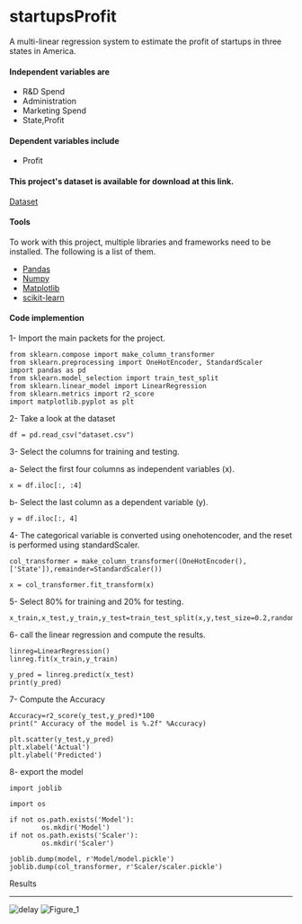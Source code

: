 # startupsProfit
A multi-linear regression system to estimate the profit of startups in three states in America.


#### Independent variables are
- R&D Spend
- Administration
- Marketing Spend
- State,Profit

#### Dependent variables include 
- Profit


#### This project's dataset is available for download at this link.  
[Dataset](https://raw.githubusercontent.com/arib168/data/main/50_Startups.csv)

#### Tools
To work with this project, multiple libraries and frameworks need to be installed. The following is a list of them.

- [Pandas](https://pandas.pydata.org/)
- [Numpy](https://numpy.org/)
- [Matplotlib](https://matplotlib.org/)
- [scikit-learn](https://scikit-learn.org/stable/)


#### Code implemention 
1- Import the main packets for the project.
```
from sklearn.compose import make_column_transformer
from sklearn.preprocessing import OneHotEncoder, StandardScaler
import pandas as pd
from sklearn.model_selection import train_test_split
from sklearn.linear_model import LinearRegression
from sklearn.metrics import r2_score
import matplotlib.pyplot as plt
```

2- Take a look at the dataset

```
df = pd.read_csv("dataset.csv")
```

3- Select the columns for training and testing.

a- Select the first four columns as independent variables (x).
```
x = df.iloc[:, :4]
```


b- Select the last column as a dependent variable (y).

```
y = df.iloc[:, 4]
```

4- The categorical variable is converted using onehotencoder, and the reset is performed using standardScaler. 

```
col_transformer = make_column_transformer((OneHotEncoder(), ['State']),remainder=StandardScaler())

x = col_transformer.fit_transform(x)
```



5- Select 80% for training and 20% for testing.

```
x_train,x_test,y_train,y_test=train_test_split(x,y,test_size=0.2,random_state=0)
```

6- call the linear regression and compute the results.
```
linreg=LinearRegression()
linreg.fit(x_train,y_train)

y_pred = linreg.predict(x_test)
print(y_pred)
```

7- Compute the Accuracy
```
Accuracy=r2_score(y_test,y_pred)*100
print(" Accuracy of the model is %.2f" %Accuracy)

plt.scatter(y_test,y_pred)
plt.xlabel('Actual')
plt.ylabel('Predicted')
```
8- export the model

```
import joblib

import os

if not os.path.exists('Model'):
        os.mkdir('Model')
if not os.path.exists('Scaler'):
        os.mkdir('Scaler')

joblib.dump(model, r'Model/model.pickle') 
joblib.dump(col_transformer, r'Scaler/scaler.pickle')
```







Results
<hr>

![delay](https://user-images.githubusercontent.com/30151596/201482255-53bc6945-a384-4524-b5cc-734b818b8036.png)
![Figure_1](https://user-images.githubusercontent.com/30151596/201482262-7b3766f3-0dd1-41dc-acb5-4c9b8fcf21c8.png)

